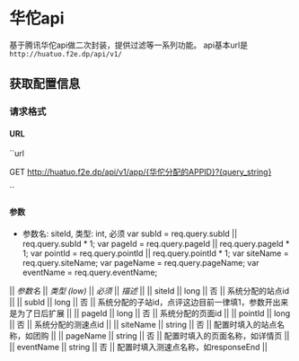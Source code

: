 # 华佗api

基于腾讯华佗api做二次封装，提供过滤等一系列功能。 api基本url是``http://huatuo.f2e.dp/api/v1/``

## 获取配置信息

### 请求格式

#### URL

``url

GET http://huatuo.f2e.dp/api/v1/app/{华佗分配的APPID}?{query_string}

``

#### 参数

-	参数名: siteId, 类型: int, 必须
	var subId = req.query.subId || req.query.subId * 1;
	var pageId = req.query.pageId || req.query.pageId * 1;
	var pointId = req.query.pointId || req.query.pointId * 1;
	var siteName = req.query.siteName;
	var pageName = req.query.pageName;
	var eventName = req.query.eventName;


|| *参数名* || *类型 (low)* || *必须* || *描述* ||
|| siteId || long || 否 || 系统分配的站点id ||
|| subId || long || 否 || 系统分配的子站id，点评这边目前一律填1，参数开出来是为了日后扩展 ||
|| pageId || long || 否 || 系统分配的页面id ||
|| pointId || long || 否 || 系统分配的测速点id ||
|| siteName || string || 否 || 配置时填入的站点名称，如团购 ||
|| pageName || string || 否 || 配置时填入的页面名称，如详情页 ||
|| eventName || string || 否 || 配置时填入测速点名称，如responseEnd ||

